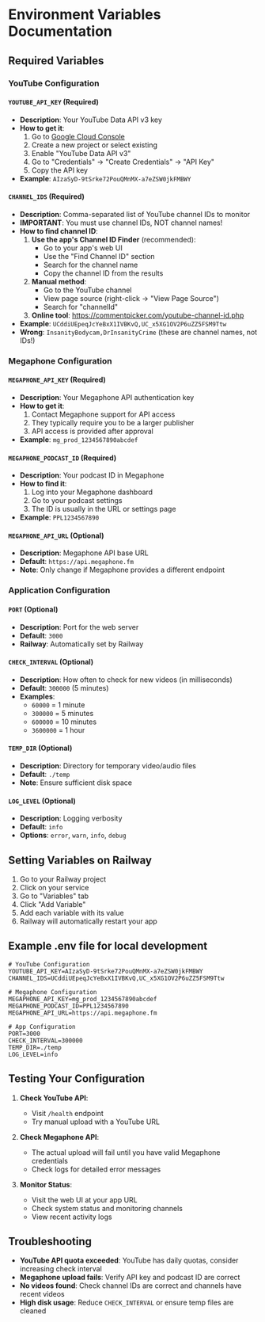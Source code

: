 # Environment Variables Documentation

## Required Variables

### YouTube Configuration

#### `YOUTUBE_API_KEY` (Required)
- **Description**: Your YouTube Data API v3 key
- **How to get it**:
  1. Go to [Google Cloud Console](https://console.cloud.google.com/)
  2. Create a new project or select existing
  3. Enable "YouTube Data API v3"
  4. Go to "Credentials" → "Create Credentials" → "API Key"
  5. Copy the API key
- **Example**: `AIzaSyD-9tSrke72PouQMnMX-a7eZSW0jkFMBWY`

#### `CHANNEL_IDS` (Required)
- **Description**: Comma-separated list of YouTube channel IDs to monitor
- **IMPORTANT**: You must use channel IDs, NOT channel names!
- **How to find channel ID**:
  1. **Use the app's Channel ID Finder** (recommended):
     - Go to your app's web UI
     - Use the "Find Channel ID" section
     - Search for the channel name
     - Copy the channel ID from the results
  2. **Manual method**:
     - Go to the YouTube channel
     - View page source (right-click → "View Page Source")
     - Search for "channelId"
  3. **Online tool**: https://commentpicker.com/youtube-channel-id.php
- **Example**: `UCddiUEpeqJcYeBxX1IVBKvQ,UC_x5XG1OV2P6uZZ5FSM9Ttw`
- **Wrong**: `InsanityBodycam,DrInsanityCrime` (these are channel names, not IDs!)

### Megaphone Configuration

#### `MEGAPHONE_API_KEY` (Required)
- **Description**: Your Megaphone API authentication key
- **How to get it**:
  1. Contact Megaphone support for API access
  2. They typically require you to be a larger publisher
  3. API access is provided after approval
- **Example**: `mg_prod_1234567890abcdef`

#### `MEGAPHONE_PODCAST_ID` (Required)
- **Description**: Your podcast ID in Megaphone
- **How to find it**:
  1. Log into your Megaphone dashboard
  2. Go to your podcast settings
  3. The ID is usually in the URL or settings page
- **Example**: `PPL1234567890`

#### `MEGAPHONE_API_URL` (Optional)
- **Description**: Megaphone API base URL
- **Default**: `https://api.megaphone.fm`
- **Note**: Only change if Megaphone provides a different endpoint

### Application Configuration

#### `PORT` (Optional)
- **Description**: Port for the web server
- **Default**: `3000`
- **Railway**: Automatically set by Railway

#### `CHECK_INTERVAL` (Optional)
- **Description**: How often to check for new videos (in milliseconds)
- **Default**: `300000` (5 minutes)
- **Examples**:
  - `60000` = 1 minute
  - `300000` = 5 minutes
  - `600000` = 10 minutes
  - `3600000` = 1 hour

#### `TEMP_DIR` (Optional)
- **Description**: Directory for temporary video/audio files
- **Default**: `./temp`
- **Note**: Ensure sufficient disk space

#### `LOG_LEVEL` (Optional)
- **Description**: Logging verbosity
- **Default**: `info`
- **Options**: `error`, `warn`, `info`, `debug`

## Setting Variables on Railway

1. Go to your Railway project
2. Click on your service
3. Go to "Variables" tab
4. Click "Add Variable"
5. Add each variable with its value
6. Railway will automatically restart your app

## Example .env file for local development

```env
# YouTube Configuration
YOUTUBE_API_KEY=AIzaSyD-9tSrke72PouQMnMX-a7eZSW0jkFMBWY
CHANNEL_IDS=UCddiUEpeqJcYeBxX1IVBKvQ,UC_x5XG1OV2P6uZZ5FSM9Ttw

# Megaphone Configuration
MEGAPHONE_API_KEY=mg_prod_1234567890abcdef
MEGAPHONE_PODCAST_ID=PPL1234567890
MEGAPHONE_API_URL=https://api.megaphone.fm

# App Configuration
PORT=3000
CHECK_INTERVAL=300000
TEMP_DIR=./temp
LOG_LEVEL=info
```

## Testing Your Configuration

1. **Check YouTube API**:
   - Visit `/health` endpoint
   - Try manual upload with a YouTube URL

2. **Check Megaphone API**:
   - The actual upload will fail until you have valid Megaphone credentials
   - Check logs for detailed error messages

3. **Monitor Status**:
   - Visit the web UI at your app URL
   - Check system status and monitoring channels
   - View recent activity logs

## Troubleshooting

- **YouTube API quota exceeded**: YouTube has daily quotas, consider increasing check interval
- **Megaphone upload fails**: Verify API key and podcast ID are correct
- **No videos found**: Check channel IDs are correct and channels have recent videos
- **High disk usage**: Reduce `CHECK_INTERVAL` or ensure temp files are cleaned